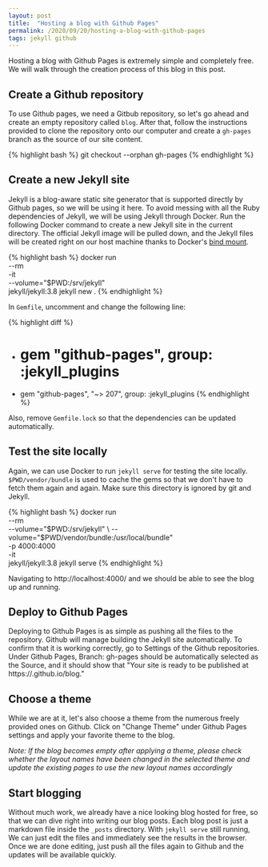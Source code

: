 ```yaml
---
layout: post
title:  "Hosting a blog with Github Pages"
permalink: /2020/09/20/hosting-a-blog-with-github-pages
tags: jekyll github
---
```


Hosting a blog with Github Pages is extremely simple and completely free. We will 
walk through the creation process of this blog in this post.

## Create a Github repository

To use Github pages, we need a Gitbub repository, so let's go ahead and create
an empty repository called `blog`. After that, follow the instructions provided
to clone the repository onto our computer and create a `gh-pages` branch as the
source of our site content.

{% highlight bash %}
git checkout --orphan gh-pages
{% endhighlight %}

## Create a new Jekyll site

Jekyll is a blog-aware static site generator that is supported directly by
Github pages, so we will be using it here. To avoid messing with all the Ruby
dependencies of Jekyll, we will be using Jekyll through Docker. Run the
following Docker command to create a new Jekyll site in the current directory.
The official Jekyll image will be pulled down, and the Jekyll files will be
created right on our host machine thanks to Docker's [bind mount][bind-mount].

{% highlight bash %}
docker run \
  --rm \
  -it \
  --volume="$PWD:/srv/jekyll" \
  jekyll/jekyll:3.8 jekyll new .
{% endhighlight %}

In `Gemfile`, uncomment and change the following line:

{% highlight diff %}
- # gem "github-pages", group: :jekyll_plugins
+ gem "github-pages", "~> 207", group: :jekyll_plugins
{% endhighlight %}

Also, remove `Gemfile.lock` so that the dependencies can be updated
automatically.

## Test the site locally

Again, we can use Docker to run `jekyll serve` for testing the site locally.
`$PWD/vendor/bundle` is used to cache the gems so that we don't have to fetch
them again and again. Make sure this directory is ignored by git and Jekyll.

{% highlight bash %}
docker run \
  --rm \
  --volume="$PWD:/srv/jekyll" \
  --volume="$PWD/vendor/bundle:/usr/local/bundle" \
  -p 4000:4000 \
  -it \
  jekyll/jekyll:3.8 jekyll serve
{% endhighlight %}

Navigating to http://localhost:4000/ and we should be able to see the blog up
and running.

## Deploy to Github Pages

Deploying to Github Pages is as simple as pushing all the files to the
repository. Github will manage building the Jekyll site automatically.
To confirm that it is working correctly, go to Settings of the Github
repositories. Under Github Pages, Branch: gh-pages should be automatically
selected as the Source, and it should show that "Your site is ready to be
published at https://<username>.github.io/blog." 

## Choose a theme

While we are at it, let's also choose a theme from the numerous freely provided
ones on Github. Click on "Change Theme" under Github Pages settings and apply
your favorite theme to the blog.

*Note: If the blog becomes empty after applying a theme, please check whether
the layout names have been changed in the selected theme and update the existing
pages to use the new layout names accordingly*

## Start blogging

Without much work, we already have a nice looking blog hosted for free, so that
we can dive right into writing our blog posts. Each blog post is just a markdown
file inside the `_posts` directory. With `jekyll serve` still running, We can just
edit the files and immediately see the results in the browser. Once we are done
editing, just push all the files again to Github and the updates will be available
quickly.

[bind-mount]: https://docs.docker.com/storage/bind-mounts/
